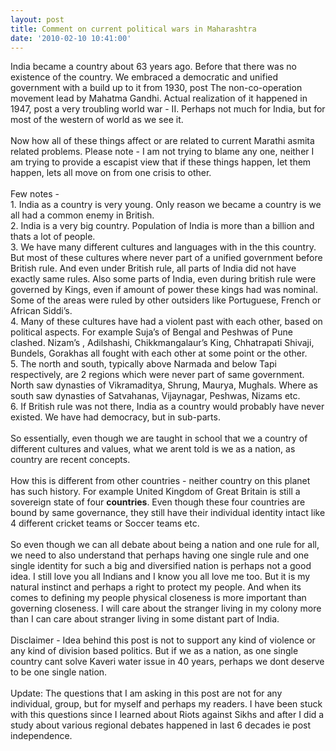 ```yaml
---
layout: post
title: Comment on current political wars in Maharashtra
date: '2010-02-10 10:41:00'
---
```


<p>India became a country about 63 years ago. Before that there was no existence of the country. We embraced a democratic and unified government with a build up to it from 1930, post The non-co-operation movement lead by Mahatma Gandhi. Actual realization of it happened in 1947, post a very troubling world war - II. Perhaps not much for India, but for most of the western of world as we see it. <br/><br/>Now how all of these things affect or are related to current Marathi asmita related problems. Please note - I am not trying to blame any one, neither I am trying to provide a escapist view that if these things happen, let them happen, lets all move on from one crisis to other.<br/><br/>Few notes -<br/>1. India as a country is very young. Only reason we became a country is we all had a common enemy in British.<br/>2. India is a very big country. Population of India is more than a billion and thats a lot of people.<br/>3. We have many different cultures and languages with in the this country. But most of these cultures where never part of a unified government before British rule. And even under British rule, all parts of India did not have exactly same rules. Also some parts of India, even during british rule were governed by Kings, even if amount of power these kings had was nominal. Some of the areas were ruled by other outsiders like Portuguese, French or African Siddi&rsquo;s.<br/>4. Many of these cultures have had a violent past with each other, based on political aspects. For example Suja&rsquo;s of Bengal and Peshwas of Pune clashed. Nizam&rsquo;s , Adilshashi, Chikkmangalaur&rsquo;s King, Chhatrapati Shivaji, Bundels, Gorakhas all fought with each other at some point or the other. <br/>5. The north and south, typically above Narmada and below Tapi respectively, are 2 regions which were never part of same government. North saw dynasties of Vikramaditya, Shrung, Maurya, Mughals. Where as south saw dynasties of Satvahanas, Vijaynagar, Peshwas, Nizams etc. <br/>6. If British rule was not there, India as a country would probably have never existed. We have had democracy, but in sub-parts. <br/><br/>So essentially, even though we are taught in school that we a country of different cultures and values, what we arent told is we as a nation, as country are recent concepts. <br/><br/>How this is different from other countries - neither country on this planet has such history. For example United Kingdom of Great Britain is still a sovereign state of four <span style="font-weight:bold;">countries</span>. Even though these four countries are bound by same governance, they still have their individual identity intact like 4 different cricket teams or Soccer teams etc. <br/><br/>So even though we can all debate about being a nation and one rule for all, we need to also understand that perhaps having one single rule and one single identity for such a big and diversified nation is perhaps not a good idea. I still love you all Indians and I know you all love me too. But it is my natural instinct and perhaps a right to protect my people. And when its comes to defining my people physical closeness is more important than governing closeness. I will care about the stranger living in my colony more than I can care about stranger living in some distant part of India. <br/><br/>Disclaimer - Idea behind this post is not to support any kind of violence or any kind of division based politics. But if we as a nation, as one single country cant solve Kaveri water issue in 40 years, perhaps we dont deserve to be one single nation.<br/><br/>Update: The questions that I am asking in this post are not for any individual, group, but for myself and perhaps my readers. I have been stuck with this questions since I learned about Riots against Sikhs and after I did a study about various regional debates happened in last 6 decades ie post independence.</p><div class="blogger-post-footer"><img width="1" height="1" src="https://blogger.googleusercontent.com/tracker/5416117946427095362-1605958931584548475?l=soranthou.blogspot.com" alt=""/></div>